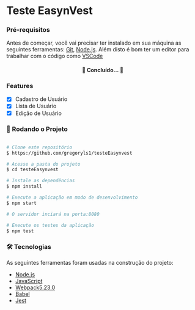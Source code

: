 # Teste EasynVest

### Pré-requisitos

Antes de começar, você vai precisar ter instalado em sua máquina as seguintes ferramentas:
[Git](https://git-scm.com), [Node.js](https://nodejs.org/en/). 
Além disto é bom ter um editor para trabalhar com o código como [VSCode](https://code.visualstudio.com/)

<h4 align="center"> 
	🚀 Concluído... 🚀
</h4>

### Features

- [x] Cadastro de Usuário
- [x] Lista de Usuário
- [x] Edição de Usuário

### 🎲 Rodando o Projeto
```bash

# Clone este repositório
$ https://github.com/gregoryls1/testeEasynvest

# Acesse a pasta do projeto
$ cd testeEasynvest

# Instale as dependências
$ npm install

# Execute a aplicação em modo de desenvolvimento
$ npm start

# O servidor inciará na porta:8080

# Execute os testes da aplicação
$ npm test
```

### 🛠 Tecnologias

As seguintes ferramentas foram usadas na construção do projeto:

- [Node.js](https://nodejs.org/en/)
- [JavaScript](https://www.javascript.com/)
- [Webpack5.23.0](https://webpack.js.org/)
- [Babel](https://babeljs.io/)
- [Jest](https://jestjs.io/pt-BR/)
